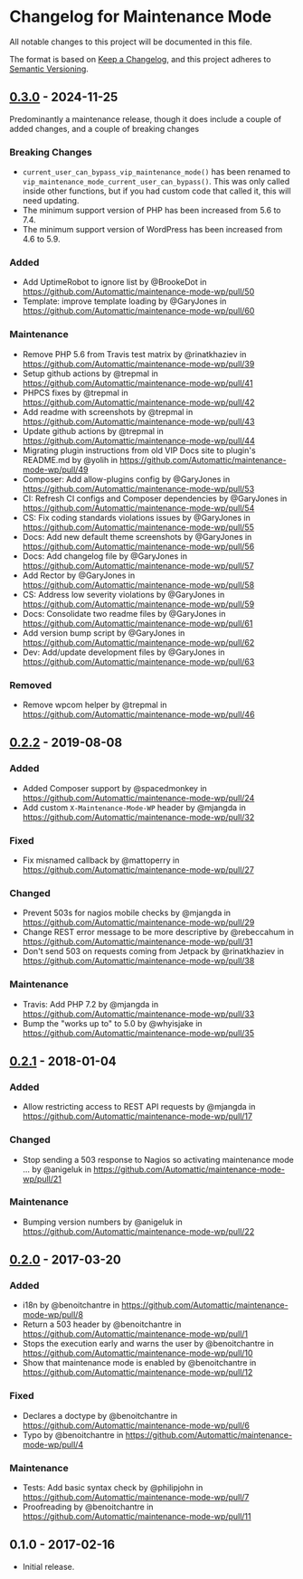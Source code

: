 # Changelog for Maintenance Mode

All notable changes to this project will be documented in this file.

The format is based on [Keep a Changelog](https://keepachangelog.com/en/1.0.0/),
and this project adheres to [Semantic Versioning](https://semver.org/spec/v2.0.0.html).

## [0.3.0] - 2024-11-25

Predominantly a maintenance release, though it does include a couple of added changes, and a couple of breaking changes

### Breaking Changes
- `current_user_can_bypass_vip_maintenance_mode()` has been renamed to `vip_maintenance_mode_current_user_can_bypass()`. This was only called inside other functions, but if you had custom code that called it, this will need updating.
- The minimum support version of PHP has been increased from 5.6 to 7.4.
- The minimum support version of WordPress has been increased from 4.6 to 5.9.

### Added
- Add UptimeRobot to ignore list by @BrookeDot in https://github.com/Automattic/maintenance-mode-wp/pull/50
- Template: improve template loading by @GaryJones in https://github.com/Automattic/maintenance-mode-wp/pull/60

### Maintenance
- Remove PHP 5.6 from Travis test matrix by @rinatkhaziev in https://github.com/Automattic/maintenance-mode-wp/pull/39
- Setup github actions by @trepmal in https://github.com/Automattic/maintenance-mode-wp/pull/41
- PHPCS fixes by @trepmal in https://github.com/Automattic/maintenance-mode-wp/pull/42
- Add readme with screenshots by @trepmal in https://github.com/Automattic/maintenance-mode-wp/pull/43
- Update github actions by @trepmal in https://github.com/Automattic/maintenance-mode-wp/pull/44
- Migrating plugin instructions from old VIP Docs site to plugin's README.md by @yolih in https://github.com/Automattic/maintenance-mode-wp/pull/49
- Composer: Add allow-plugins config by @GaryJones in https://github.com/Automattic/maintenance-mode-wp/pull/53
- CI: Refresh CI configs and Composer dependencies by @GaryJones in https://github.com/Automattic/maintenance-mode-wp/pull/54
- CS: Fix coding standards violations issues by @GaryJones in https://github.com/Automattic/maintenance-mode-wp/pull/55
- Docs: Add new default theme screenshots by @GaryJones in https://github.com/Automattic/maintenance-mode-wp/pull/56
- Docs: Add changelog file by @GaryJones in https://github.com/Automattic/maintenance-mode-wp/pull/57
- Add Rector by @GaryJones in https://github.com/Automattic/maintenance-mode-wp/pull/58
- CS: Address low severity violations by @GaryJones in https://github.com/Automattic/maintenance-mode-wp/pull/59
- Docs: Consolidate two readme files by @GaryJones in https://github.com/Automattic/maintenance-mode-wp/pull/61
- Add version bump script by @GaryJones in https://github.com/Automattic/maintenance-mode-wp/pull/62
- Dev: Add/update development files by @GaryJones in https://github.com/Automattic/maintenance-mode-wp/pull/63

### Removed
- Remove wpcom helper by @trepmal in https://github.com/Automattic/maintenance-mode-wp/pull/46

## [0.2.2] - 2019-08-08

### Added
- Added Composer support by @spacedmonkey in https://github.com/Automattic/maintenance-mode-wp/pull/24
- Add custom `X-Maintenance-Mode-WP` header by @mjangda in https://github.com/Automattic/maintenance-mode-wp/pull/32

### Fixed
- Fix misnamed callback by @mattoperry in https://github.com/Automattic/maintenance-mode-wp/pull/27

### Changed
- Prevent 503s for nagios mobile checks by @mjangda in https://github.com/Automattic/maintenance-mode-wp/pull/29
- Change REST error message to be more descriptive by @rebeccahum in https://github.com/Automattic/maintenance-mode-wp/pull/31
- Don't send 503 on requests coming from Jetpack by @rinatkhaziev in https://github.com/Automattic/maintenance-mode-wp/pull/38

### Maintenance
- Travis: Add PHP 7.2 by @mjangda in https://github.com/Automattic/maintenance-mode-wp/pull/33
- Bump the "works up to" to 5.0 by @whyisjake in https://github.com/Automattic/maintenance-mode-wp/pull/35

## [0.2.1] - 2018-01-04

### Added
- Allow restricting access to REST API requests by @mjangda in https://github.com/Automattic/maintenance-mode-wp/pull/17

### Changed
- Stop sending a 503 response to Nagios so activating maintenance mode … by @anigeluk in https://github.com/Automattic/maintenance-mode-wp/pull/21

### Maintenance
- Bumping version numbers by @anigeluk in https://github.com/Automattic/maintenance-mode-wp/pull/22

## [0.2.0] - 2017-03-20

### Added
- i18n by @benoitchantre in https://github.com/Automattic/maintenance-mode-wp/pull/8
- Return a 503 header by @benoitchantre in https://github.com/Automattic/maintenance-mode-wp/pull/1
- Stops the execution early and warns the user by @benoitchantre in https://github.com/Automattic/maintenance-mode-wp/pull/10
- Show that maintenance mode is enabled by @benoitchantre in https://github.com/Automattic/maintenance-mode-wp/pull/12

### Fixed
- Declares a doctype by @benoitchantre in https://github.com/Automattic/maintenance-mode-wp/pull/6
- Typo by @benoitchantre in https://github.com/Automattic/maintenance-mode-wp/pull/4

### Maintenance
- Tests: Add basic syntax check by @philipjohn in https://github.com/Automattic/maintenance-mode-wp/pull/7
- Proofreading by @benoitchantre in https://github.com/Automattic/maintenance-mode-wp/pull/11

## 0.1.0 - 2017-02-16
- Initial release.


[0.3.0]: https://github.com/automattic/maintenance-mode-wp/compare/0.2.2...0.3.0
[0.2.2]: https://github.com/automattic/maintenance-mode-wp/compare/0.2.1...0.2.2
[0.2.1]: https://github.com/automattic/maintenance-mode-wp/compare/0.2.0...0.2.1
[0.2.0]: https://github.com/automattic/maintenance-mode-wp/compare/0.1.0...0.2.0
